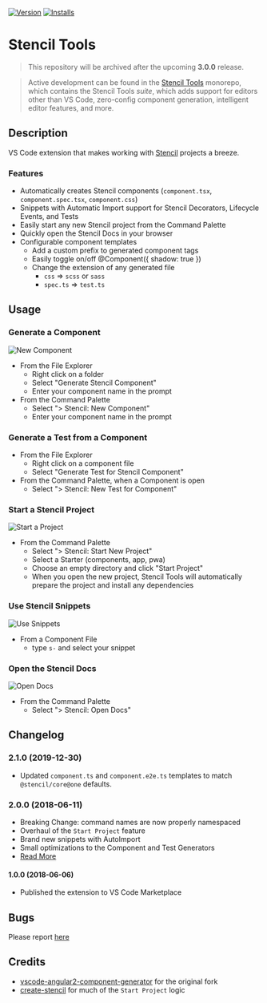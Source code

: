 [![Version](https://vsmarketplacebadge.apphb.com/version/natemoo-re.vscode-stencil-tools.svg)](https://marketplace.visualstudio.com/items?itemName=natemoo-re.vscode-stencil-tools)
[![Installs](https://vsmarketplacebadge.apphb.com/installs/natemoo-re.vscode-stencil-tools.svg)](https://marketplace.visualstudio.com/items?itemName=natemoo-re.vscode-stencil-tools)

# Stencil Tools

> This repository will be archived after the upcoming **3.0.0** release.

> Active development can be found in the [Stencil Tools](https://github.com/natemoo-re/stencil-tools) monorepo, which contains the Stencil Tools _suite_, which adds support for editors other than VS Code, zero-config component generation, intelligent editor features, and more.

## Description

VS Code extension that makes working with [Stencil](https://stenciljs.com/) projects a breeze.

### Features

- Automatically creates Stencil components (`component.tsx`, `component.spec.tsx`, `component.css`)
- Snippets with Automatic Import support for Stencil Decorators, Lifecycle Events, and Tests
- Easily start any new Stencil project from the Command Palette
- Quickly open the Stencil Docs in your browser
- Configurable component templates
  - Add a custom prefix to generated component tags
  - Easily toggle on/off @Component({ shadow: true })
  - Change the extension of any generated file
    - `css` => `scss` or `sass`
    - `spec.ts` => `test.ts`

## Usage

### Generate a Component

![New Component](./assets/tutorial/new-component.gif)

- From the File Explorer
  - Right click on a folder
  - Select "Generate Stencil Component"
  - Enter your component name in the prompt
- From the Command Palette
  - Select "> Stencil: New Component"
  - Enter your component name in the prompt

### Generate a Test from a Component

- From the File Explorer
  - Right click on a component file
  - Select "Generate Test for Stencil Component"
- From the Command Palette, when a Component is open
  - Select "> Stencil: New Test for Component"

### Start a Stencil Project

![Start a Project](./assets/tutorial/new-project.gif)

- From the Command Palette
  - Select "> Stencil: Start New Project"
  - Select a Starter (components, app, pwa)
  - Choose an empty directory and click "Start Project"
  - When you open the new project, Stencil Tools will automatically prepare the project and install any dependencies

### Use Stencil Snippets

![Use Snippets](./assets/tutorial/use-snippets.gif)

- From a Component File
  - type `s-` and select your snippet

### Open the Stencil Docs

![Open Docs](./assets/tutorial/open-docs.gif)

- From the Command Palette
  - Select "> Stencil: Open Docs"

## Changelog

### 2.1.0 (2019-12-30)

- Updated `component.ts` and `component.e2e.ts` templates to match `@stencil/core@one` defaults.

### 2.0.0 (2018-06-11)

- Breaking Change: command names are now properly namespaced
- Overhaul of the `Start Project` feature
- Brand new snippets with AutoImport
- Small optimizations to the Component and Test Generators
- [Read More](./CHANGELOG.md#2.0.0)

#### 1.0.0 (2018-06-06)

- Published the extension to VS Code Marketplace

## Bugs

Please report [here](https://github.com/natemoo-re/vscode-stencil-tools/issues)

## Credits

- [vscode-angular2-component-generator](https://github.com/dbaikov/vscode-angular2-component-generator) for the original fork
- [create-stencil](https://github.com/ionic-team/create-stencil) for much of the `Start Project` logic
